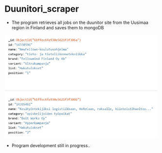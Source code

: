 # Duunitori_scraper
* The program retrieves all jobs on the duunitor site from the Uusimaa region in Finland and saves them to mongoDB

![img](https://github.com/aapopalkama/Duunitori_scraper/blob/main/data.jpg)


* Program development still in progress..
